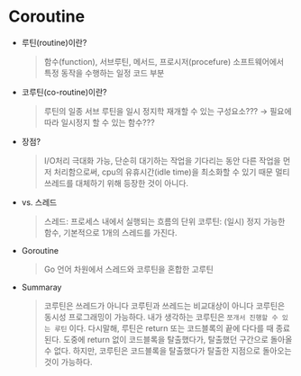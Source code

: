 # Coroutine

- 루틴(routine)이란?
  > 함수(function), 서브루틴, 메서드, 프로시저(procefure)
  > 소프트웨어에서 특정 동작을 수행하는 일정 코드 부분

- 코루틴(co-routine)이란?
  > 루틴의 일종
  > 서브 루틴을 일시 정지학 재개할 수 있는 구성요소??? → 필요에 따라 일시정지 할 수 있는 함수???

- 장점?
  > I/O처리 극대화 가능, 단순히 대기하는 작업을 기다리는 동안 다른 작업을 먼저 처리함으로써, cpu의 유휴시간(idle time)을 최소화할 수 있기 때문
  > 멀티쓰레드를 대체하기 위해 등장한 것이 아니다.

- vs. 스레드
  > 스레드: 프로세스 내에서 실행되는 흐름의 단위
  > 코루틴: (일시) 정지 가능한 함수, 기본적으로 1개의 스레드를 가진다.

- Goroutine
  >Go 언어 차원에서 스레드와 코루틴을 혼합한 고루틴

- Summaray
  > 코루틴은 쓰레드가 아니다
  > 코루틴과 쓰레드는 비교대상이 아니다
  > 코루틴은 동시성 프로그래밍이 가능하다.
  > 내가 생각하는 코루틴은 `쪼개서 진행할 수 있는 루틴` 이다.
  > 다시말해, 루틴은 return 또는 코드블록의 끝에 다다를 때 종료된다. 도중에 return 없이 코드블록을 탈출했다가, 탈출했던 구간으로 돌아올 수 없다.
  > 하지만, 코루틴은 코드블록을 탈출했다가 탈출한 지점으로 돌아오는 것이 가능하다.
